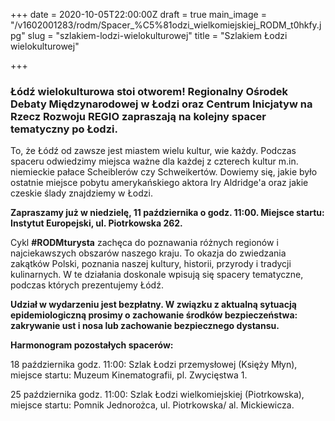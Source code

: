 +++
date = 2020-10-05T22:00:00Z
draft = true
main_image = "/v1602001283/rodm/Spacer_%C5%81odzi_wielkomiejskiej_RODM_t0hkfy.jpg"
slug = "szlakiem-lodzi-wielokulturowej"
title = "Szlakiem Łodzi wielokulturowej"

+++
### **Łódź wielokulturowa stoi otworem! Regionalny Ośrodek Debaty Międzynarodowej w Łodzi oraz Centrum Inicjatyw na Rzecz Rozwoju REGIO zapraszają na kolejny spacer tematyczny po Łodzi.**

To, że Łódź od zawsze jest miastem wielu kultur, wie każdy. Podczas spaceru odwiedzimy miejsca ważne dla każdej z czterech kultur m.in. niemieckie pałace Scheiblerów czy Schweikertów. Dowiemy się, jakie było ostatnie miejsce pobytu amerykańskiego aktora Iry Aldridge'a oraz jakie czeskie ślady znajdziemy w Łodzi. 

**Zapraszamy już w niedzielę, 11 października o godz. 11:00. Miejsce startu: Instytut Europejski, ul. Piotrkowska 262.**

Cykl **#RODMturysta** zachęca do poznawania różnych regionów i najciekawszych obszarów naszego kraju. To okazja do zwiedzania zakątków Polski, poznania naszej kultury, historii, przyrody i tradycji kulinarnych. W te działania doskonale wpisują się spacery tematyczne, podczas których prezentujemy Łódź.

**Udział w wydarzeniu jest bezpłatny. W związku z aktualną sytuacją epidemiologiczną prosimy o zachowanie środków bezpieczeństwa: zakrywanie ust i nosa lub zachowanie bezpiecznego dystansu.**

**Harmonogram pozostałych spacerów:**

18 października godz. 11:00: Szlak Łodzi przemysłowej (Księży Młyn), miejsce startu: Muzeum Kinematografii, pl. Zwycięstwa 1.

25 października godz. 11:00: Szlak Łodzi wielkomiejskiej (Piotrkowska), miejsce startu: Pomnik Jednorożca, ul. Piotrkowska/ al. Mickiewicza.